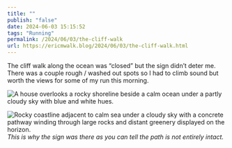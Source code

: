 ```yaml
---
title: ""
publish: "false"
date: 2024-06-03 15:15:52
tags: "Running"
permalink: /2024/06/03/the-cliff-walk
url: https://ericmwalk.blog/2024/06/03/the-cliff-walk.html
---
```


The cliff walk along the ocean was “closed” but the sign didn’t deter me. There was a couple rough / washed out spots so I had to climb sound but worth the views for some of my run this morning.

![A house overlooks a rocky shoreline beside a calm ocean under a partly cloudy sky with blue and white hues.](https://ericmwalk.blog/uploads/2024/img-0160.jpeg)

![Rocky coastline adjacent to calm sea under a cloudy sky with a concrete pathway winding through large rocks and distant greenery displayed on the horizon.](https://ericmwalk.blog/uploads/2024/img-0161.jpeg)
*This is why the sign was there as you can tell the path is not entirely intact.*